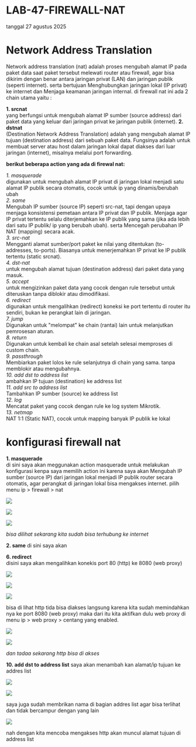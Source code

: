 # LAB-47-FIREWALL-NAT
tanggal 27 agustus 2025

# Network Address Translation
Network address translation (nat) adalah proses mengubah alamat IP pada paket data saat paket tersebut melewati router atau firewall, agar bisa dikirim dengan benar antara jaringan privat (LAN) dan jaringan publik (seperti internet). serta bertujuan Menghubungkan jaringan lokal (IP privat) ke internet dan Menjaga keamanan jaringan internal. di firewall nat ini ada 2 chain utama yaitu :

**1. srcnat**     
yang berfungsi untuk mengubah alamat IP sumber (source address) dari paket data yang keluar dari jaringan privat ke jaringan publik (internet). 
**2. dstnat**     
(Destination Network Address Translation) adalah yang mengubah alamat IP tujuan (destination address) dari sebuah paket data. Fungsinya adalah untuk membuat server atau host dalam jaringan lokal dapat diakses dari luar jaringan (internet), misalnya melalui port forwarding.

**berikut beberapa action yang ada di firewal nat:** 

*1. masquerade*    
   digunakan untuk mengubah alamat IP privat di jaringan lokal menjadi satu alamat IP publik secara otomatis, cocok untuk ip yang dinamis/berubah ubah   
*2. same*    
   Mengubah IP sumber (source IP) seperti src-nat, tapi dengan upaya menjaga konsistensi pemetaan antara IP privat dan IP publik. Menjaga agar IP privat tertentu selalu diterjemahkan ke IP publik yang sama (jika ada lebih dari satu IP publik/ ip yang berubah ubah). serta Mencegah perubahan IP NAT (mapping) secara acak.      
*3. src-nat*    
   Mengganti alamat sumber/port paket ke nilai yang ditentukan (to-addresses, to-ports). Biasanya untuk menerjemahkan IP privat ke IP publik tertentu (static srcnat).    
*4. dst-nat*          
   untuk mengubah alamat tujuan (destination address) dari paket data yang masuk.     
*5. accept*        
   untuk mengizinkan paket data yang cocok dengan rule tersebut untuk diteruskan tanpa diblokir atau dimodifikasi.      
*6. redirect*         
   digunakan untuk mengalihkan (redirect) koneksi ke port tertentu di router itu sendiri, bukan ke perangkat lain di jaringan.     
*7. jump*          
   Digunakan untuk "melompat" ke chain (rantai) lain untuk melanjutkan pemrosesan aturan.    
*8. return*          
   Digunakan untuk kembali ke chain asal setelah selesai memproses di custom chain.    
*9. passthrough*           
   Membiarkan paket lolos ke rule selanjutnya di chain yang sama. tanpa memblokir atau mengubahnya.    
*10. add dst to address list*        
    ambahkan IP tujuan (destination) ke address list    
*11. add src to address list*         
    Tambahkan IP sumber (source) ke address list    
*12. log*        
    Mencatat paket yang cocok dengan rule ke log system Mikrotik.    
*13. netmap*           
     NAT 1:1 (Static NAT), cocok untuk mapping banyak IP publik ke lokal    

# konfigurasi firewall nat 
**1. masquerade**      
   di sini saya akan meggunakan action masquerade untuk melakukan konfigurasi kenpa saya memilih action ini karena saya akan Mengubah IP sumber (source IP) dari jaringan lokal menjadi IP publik router secara otomatis, agar perangkat di jaringan lokal bisa mengakses internet.
   pilih menu ip > firewall > nat 

![](221a.PNG)

![](221b.PNG)

![](221c.PNG)

*bisa dilihat sekarang kita sudah bisa terhubung ke internet*

**2. same**
    di sini saya akan 

**6. redirect**      
   disini saya akan mengalihkan konekis port 80 (http) ke 8080 (web proxy) 

![](221d.PNG)

![](221e.PNG)

![](221f.PNG)

bisa di lihat http tida bisa diakses langsung karena kita sudah memindahkan nya ke port 8080 (web proxy) maka dari itu kita aktifkan dulu web proxy di menu ip > web proxy > centang yang enabled.

![](211g.PNG)

![](221h.PNG)

*dan tadaa sekarang http bisa di akses*

**10. add dst to address list**
      saya akan menambah kan alamat/ip tujuan  ke addres list 

![](112x.PNG)

![](112y.PNG)

saya juga sudah membrikan nama di bagian addres list agar bisa terlihat dan tidak bercampur dengan yang lain  

![](112z.PNG)

nah dengan kita mencoba mengakses http akan muncul alamat tujuan di address list 


